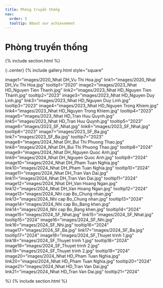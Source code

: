 ```yaml
---
title: Phòng truyền thống
nav:
  order: 5
  tooltip: About our achievement
---
```

# <i class="fas fa-feather-alt"></i>Phòng truyền thống

{% include section.html %}

{:.center}
{% include gallery.html style="square"

image1="images/2020_Nhat DH_Vu Thi Hoa.jpg" link1="images/2020_Nhat DH_Vu Thi Hoa.jpg" tooltip1="2020"
image2="images/2023_Nhat HD_Nguyen Tien Thanh.jpg" link2="images/2023_Nhat HD_Nguyen Tien Thanh.jpg" tooltip2="2023"
image3="images/2023_Nhat HD_Nguyen Duy Linh.jpg" link3="images/2023_Nhat HD_Nguyen Duy Linh.jpg" tooltip3="2023"
image4="images/2023_Nhat HD_Nguyen Trong Khiem.jpg" link4="images/2023_Nhat HD_Nguyen Trong Khiem.jpg" tooltip4="2023"
image5="images/2023_Nhat HD_Tran Huu Quynh.jpg" link5="images/2023_Nhat HD_Tran Huu Quynh.jpg" tooltip5="2023"
image6="images/2023_SF_Nhat.jpg" link6="images/2023_SF_Nhat.jpg" tooltip6="2023"
image7="images/2023_SF_Ba.jpg" link7="images/2023_SF_Ba.jpg" tooltip7="2023"
image8="images/2024_Nhat DH_Bui Thi Phuong Thao.jpg" link8="images/2024_Nhat DH_Bui Thi Phuong Thao.jpg" tooltip8="2024"
image9="images/2024_Nhat DH_Nguyen Quoc Anh.jpg" link9="images/2024_Nhat DH_Nguyen Quoc Anh.jpg" tooltip9="2024"
image10="images/2024_Nhat DH_Pham Tuan Nghia.jpg" link10="images/2024_Nhat DH_Pham Tuan Nghia.jpg" tooltip10="2024"
image11="images/2024_Nhat DH_Tran Van Dai.jpg" link11="images/2024_Nhat DH_Tran Van Dai.jpg" tooltip11="2024"
image12="images/2024_Nhat DH_Van Hoang Ngan.jpg" link12="images/2024_Nhat DH_Van Hoang Ngan.jpg" tooltip12="2024"
image13="images/2024_Nhi cap Bo_Chung nhan.jpg" link13="images/2024_Nhi cap Bo_Chung nhan.jpg" tooltip13="2024"
image14="images/2024_Nhi cap Bo_Bang khen.jpg" link14="images/2024_Nhi cap Bo_Bang khen.jpg" tooltip14="2024"
image15="images/2024_SF_Nhat.jpg" link15="images/2024_SF_Nhat.jpg" tooltip15="2024"
image16="images/2024_SF_Nhi.jpg" link16="images/2024_SF_Nhi.jpg" tooltip16="2024"
image17="images/2024_SF_Ba.jpg" link17="images/2024_SF_Ba.jpg" tooltip17="2024"
image18="images/2024_SF_Thuyet trinh 1.jpg" link18="images/2024_SF_Thuyet trinh 1.jpg" tooltip18="2024"
image19="images/2024_SF_Thuyet trinh 2.jpg" link19="images/2024_SF_Thuyet trinh 2.jpg" tooltip19="2024"
image20="images/2024_Nhat HD_Pham Tuan Nghia.jpg" link20="images/2024_Nhat HD_Pham Tuan Nghia.jpg" tooltip20="2024"
image21="images/2024_Nhat HD_Tran Van Dai.jpg" link21="images/2024_Nhat HD_Tran Van Dai.jpg" tooltip21="2024"

 %}
{% include section.html %}
